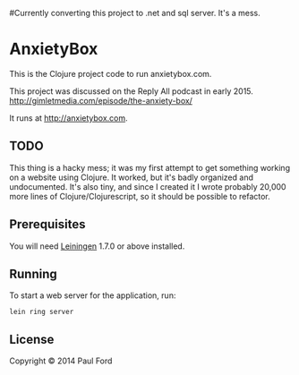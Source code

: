 #Currently converting this project to .net and sql server. It's a mess.

# AnxietyBox

This is the Clojure project code to run anxietybox.com.

This project was discussed on the Reply All podcast in early 2015.
http://gimletmedia.com/episode/the-anxiety-box/

It runs at http://anxietybox.com.

## TODO

This thing is a hacky mess; it was my first attempt to get something
working on a website using Clojure. It worked, but it's badly
organized and undocumented. It's also tiny, and since I created it I
wrote probably 20,000 more lines of Clojure/Clojurescript, so it
should be possible to refactor.


## Prerequisites

You will need [Leiningen][1] 1.7.0 or above installed.

[1]: https://github.com/technomancy/leiningen

## Running

To start a web server for the application, run:

    lein ring server

## License

Copyright © 2014 Paul Ford
